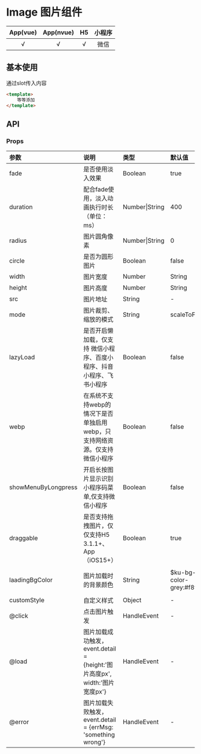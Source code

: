 # Image 图片组件
| App(vue) | App(nvue) | H5 | 小程序 |
|:-------:|:---------:|:---------:|:---------:|
| √   | √   | √   | 微信 |

## 基本使用
通过slot传入内容
```html
<template>
    等等添加
</template>
```

## API
### Props
|参数|说明|类型|默认值|可选值|
|:------|:------|:------|:------|:------|
| fade | 是否使用淡入效果 | Boolean | true | false |
| duration | 配合fade使用，淡入动画执行时长（单位：ms） | Number\|String | 400 | - |
| radius | 图片圆角像素 | Number\|String | 0 | - |
| circle | 是否为圆形图片 | Boolean | false | true |
| width | 图片宽度 | Number|String | 100px | - |
| height | 图片高度 | Number|String | 100px | - |
| src | 图片地址 | String | - | - |
| mode | 图片裁剪、缩放的模式 | String | scaleToFill | [其他可选值](https://uniapp.dcloud.net.cn/component/image.html#mode-%E6%9C%89%E6%95%88%E5%80%BC) |
| lazyLoad | 是否开启懒加载，仅支持	微信小程序、百度小程序、抖音小程序、飞书小程序 | Boolean | false | true |
| webp | 在系统不支持webp的情况下是否单独启用webp，只支持网络资源。仅支持微信小程序 | Boolean | false | true |
| showMenuByLongpress | 开启长按图片显示识别小程序码菜单,仅支持微信小程序 | Boolean | false | true |
| draggable | 是否支持拖拽图片，仅仅支持H5 3.1.1+、App（iOS15+）| Boolean | true | false |
| laadingBgColor | 图片加载时的背景颜色 | String | $ku-bg-color-grey:#f8f8f8 | 其他css颜色值 |
| customStyle | 自定义样式 | Object | - | - |
| @click | 点击图片触发 | HandleEvent | - | - |
| @load | 图片加载成功触发，event.detail = {height:'图片高度px', width:'图片宽度px'} | HandleEvent | - | - |
| @error | 图片加载失败触发，event.detail = {errMsg: 'something wrong'} | HandleEvent | - | - |